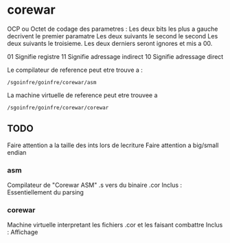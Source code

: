 # corewar

OCP ou Octet de codage des parametres :
Les deux bits les plus a gauche decrivent le premier paramatre
Les deux suivants le second le second
Les deux suivants le troisieme.
Les deux derniers seront ignores et mis a 00.

01 Signifie registre
11 Signifie adressage indirect
10 Signifie adressage direct

Le compilateur de reference peut etre trouve a :
```
/sgoinfre/goinfre/corewar/asm
```

La machine virtuelle de reference peut etre trouvee a
```
/sgoinfre/goinfre/corewar/corewar
```

## TODO
Faire attention a la taille des ints lors de lecriture
Faire attention a big/small endian
### asm
Compilateur de "Corewar ASM" .s vers du binaire .cor
Inclus : Essentiellement du parsing
### corewar
Machine virtuelle interpretant les fichiers .cor et les faisant combattre
Inclus : Affichage
